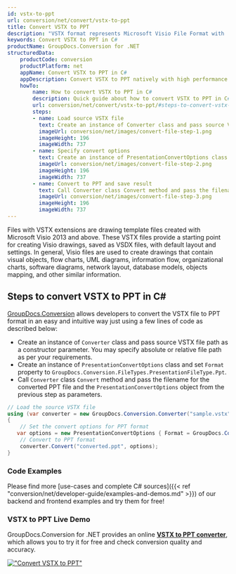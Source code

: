 ```yaml
---
id: vstx-to-ppt
url: conversion/net/convert/vstx-to-ppt
title: Convert VSTX to PPT
description: "VSTX format represents Microsoft Visio File Format with .vstx extension. Learn how to convert VSTX to PPT file programmatically in C# language using GroupDocs.Conversion for .NET library."
keywords: Convert VSTX to PPT in C#
productName: GroupDocs.Conversion for .NET
structuredData:
    productCode: conversion
    productPlatform: net
    appName: Convert VSTX to PPT in C#
    appDescription: Convert VSTX to PPT natively with high performance using C# language and server side GroupDocs.Conversion for .NET APIs, without the use of any software like Microsoft or Open Office.
    howTo:
        name: How to convert VSTX to PPT in C# 
        description: Quick guide about how to convert VSTX to PPT in C# with high performance and accuracy.
        url: conversion/net/convert/vstx-to-ppt/#steps-to-convert-vstx-to-ppt-in-c
        steps:
        - name: Load source VSTX file 
          text: Create an instance of Converter class and pass source VSTX file path as a constructor parameter. You may specify absolute or relative file path as per your requirements. 
          imageUrl: conversion/net/images/convert-file-step-1.png
          imageHeight: 196
          imageWidth: 737
        - name: Specify convert options 
          text: Create an instance of PresentationConvertOptions class.
          imageUrl: conversion/net/images/convert-file-step-2.png
          imageHeight: 196
          imageWidth: 737
        - name: Convert to PPT and save result 
          text: Call Converter class Convert method and pass the filename for the converted HTML file and the PresentationConvertOptions object from the previous step as parameters.
          imageUrl: conversion/net/images/convert-file-step-3.png
          imageHeight: 196
          imageWidth: 737
---
```


Files with VSTX extensions are drawing template files created with Microsoft Visio 2013 and above. These VSTX files provide a starting point for creating Visio drawings, saved as VSDX files, with default layout and settings. In general, Visio files are used to create drawings that contain visual objects, flow charts, UML diagrams, information flow, organizational charts, software diagrams, network layout, database models, objects mapping, and other similar information.

## Steps to convert VSTX to PPT in C#

[GroupDocs.Conversion](https://products.groupdocs.com/conversion/net) allows developers to convert the VSTX file to PPT format in an easy and intuitive way just using a few lines of code as described below:

* Create an instance of `Converter` class and pass source VSTX file path as a constructor parameter. You may specify absolute or relative file path as per your requirements. 
* Create an instance of `PresentationConvertOptions` class and set `Format` property to `GroupDocs.Conversion.FileTypes.PresentationFileType.Ppt`.
* Call `Converter` class `Convert` method and pass the filename for the converted PPT file and the `PresentationConvertOptions` object from the previous step as parameters.

```csharp
// Load the source VSTX file
using (var converter = new GroupDocs.Conversion.Converter("sample.vstx"))
{
    // Set the convert options for PPT format
   var options = new PresentationConvertOptions { Format = GroupDocs.Conversion.FileTypes.PresentationFileType.Ppt };
    // Convert to PPT format
    converter.Convert("converted.ppt", options);
}
```

### Code Examples

Please find more [use-cases and complete C# sources]({{< ref "conversion/net/developer-guide/examples-and-demos.md" >}}) of our backend and frontend examples and try them for free!

### VSTX to PPT Live Demo

GroupDocs.Conversion for .NET provides an online [**VSTX to PPT converter**](https://products.groupdocs.app/conversion/vstx-to-ppt), which allows you to try it for free and check conversion quality and accuracy.

[!["Convert VSTX to PPT"](conversion/net/images/convert-to-ppt/convert-vstx-to-ppt.png)](https://products.groupdocs.app/conversion/vstx-to-ppt)